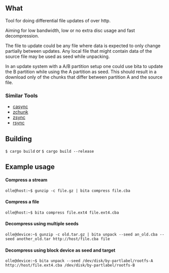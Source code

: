 ## What

Tool for doing differential file updates of over http.

Aiming for low bandwidth, low or no extra disc usage and fast decompression.

The file to update could be any file where data is expected to only change partially between updates. Any local file that might contain data of the source file may be used as seed while unpacking.

In an update system with a A/B partition setup one could use bita to update the B partition while using the A partition as seed. This should result in a download only of the chunks that differ between partition A and the source file.


### Similar Tools
* [casync](https://github.com/systemd/casync)
* [zchunk](https://github.com/zchunk/zchunk)
* [zsync](http://zsync.moria.org.uk)
* [rsync](https://rsync.samba.org/)


## Building
`$ cargo build` or `$ cargo build --release`

## Example usage

#### Compress a stream
`olle@host:~$ gunzip -c file.gz | bita compress file.cba`

#### Compress a file
`olle@host:~$ bita compress file.ext4 file.ext4.cba`

#### Decompress using multiple seeds
`olle@device:~$ gunzip -c old.tar.gz | bita unpack --seed an_old.cba --seed another_old.tar http://host/file.cba file`

#### Decompress using block device as seed and target
`olle@device:~$ bita unpack --seed /dev/disk/by-partlabel/rootfs-A http://host/file.ext4.cba /dev/disk/by-partlabel/rootfs-B`
